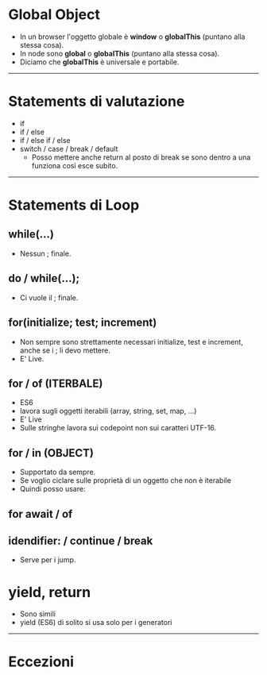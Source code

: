 # Global Object
* In un browser l'oggetto globale è __window__ o __globalThis__ (puntano alla stessa cosa).
* In node sono __global__ o __globalThis__ (puntano alla stessa cosa).
* Diciamo che __globalThis__ è universale e portabile.

----

# Statements di valutazione
* if
* if / else
* if / else if / else
* switch / case / break / default
  * Posso mettere anche return al posto di break se sono dentro a una funziona così esce subito.

----

#  Statements di Loop
## while(...) 
* Nessun ; finale.

## do / while(...);
* Ci vuole il ; finale.

## for(initialize; test; increment) 
* Non sempre sono strettamente necessari initialize, test e increment, anche se i ; li devo mettere.
* E' Live.

## for / of (ITERBALE)
* ES6
* lavora sugli oggetti iterabili (array, string, set, map, ...)
* E' Live
* Sulle stringhe lavora sui codepoint non sui caratteri UTF-16.

## for / in (OBJECT)
* Supportato da sempre.
* Se voglio ciclare sulle proprietà di un oggetto che non è iterabile
* Quindi posso usare:

## for await / of

## idendifier: / continue / break
* Serve per i jump.

# yield, return
* Sono simili
* yield (ES6) di solito si usa solo per i generatori 

----

# Eccezioni